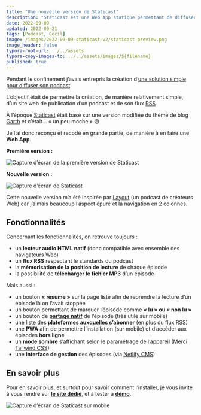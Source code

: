 ```yaml
---
title: "Une nouvelle version de Staticast"
description: "Staticast est une Web App statique permettant de diffuser simplement son podcast."
date: 2022-09-09
updated: 2022-09-21
tags: [Podcast, Cecil]
image: /images/2022-09-09-staticast-v2/staticast-preview.png
image_header: false
typora-root-url: ../../assets
typora-copy-images-to: ../../assets/images/${filename}
published: true
---
```

Pendant le confinement j’avais entrepris la création d’[une solution simple pour diffuser son podcast](/blog/2020-08-09-diffuser-son-podcast.md).

L’objectif était de permettre la création, de manière relativement simple, d’un site web de publication d’un podcast et de son flux [RSS](https://fr.m.wikipedia.org/wiki/Podcasting#Formats).

À l’époque [Staticast](https://staticast.cecil.app) était basé sur une version modifiée du thème de blog [Garth](https://github.com/Cecilapp/theme-garth#readme) et c’était… « un peu moche » 😅

Je l’ai donc reconçu et recodé en grande partie, de manière à en faire une **Web App**.

<!-- break -->

**Première version :**

![Capture d’écran de la première version de Staticast](/images/2022-09-09-staticast-v2/staticast-preview-garth.png "Capture d’écran de la première version de Staticast")

**Nouvelle version :**

![Capture d’écran de Staticast](/images/2022-09-09-staticast-v2/staticast-preview.png "Capture d’écran de la nouvelle version de Staticast")

Cette nouvelle version m’a été inspirée par [Layout](https://layout.fm) (un podcast de créateurs Web) car j’aimais beaucoup l’aspect épuré et la navigation en 2 colonnes.

## Fonctionnalités

Concernant les fonctionnalités, on retrouve toujours :

- un **lecteur audio HTML natif** (donc compatible avec ensemble des navigateurs Web)
- un **flux RSS** respectant le standards du podcast
- la **mémorisation de la position de lecture** de chaque épisode
- la possibilité de **télécharger le fichier MP3** d’un épisode

Mais aussi :

- un bouton **« resume »** sur la page liste afin de reprendre la lecture d’un épisode là on l’avait stoppée
- un bouton permettant de marquer l’épisode comme **« lu » ou « non lu »**
- un bouton de [**partage natif**](https://developer.mozilla.org/fr/docs/Web/API/Navigator/share) de l’épisode (très utile sur mobile)
- une liste des **plateformes auxquelles s’abonner** (en plus du flux RSS)
- une **PWA** afin de permettre l’installation (sur mobile) et d’accéder aux épisodes **hors ligne**
- un **mode sombre** s’affichant selon le paramétrage de l’appareil (Merci [Tailwind CSS](https://tailwindcss.com))
- une **interface de gestion** des épisodes (via [Netlify CMS](https://www.netlifycms.org))

## En savoir plus

Pour en savoir plus, et surtout pour savoir comment l’installer, je vous invite à vous rendre sur [**le site dédié**](https://staticast.cecil.app), et à tester à [**démo**](https://staticast-demo.cecil.app).

![Capture d’écran de Staticast sur mobile](/images/2022-09-09-staticast-v2/staticast-mobile-preview.png "Capture d’écran de Staticast sur mobile")
